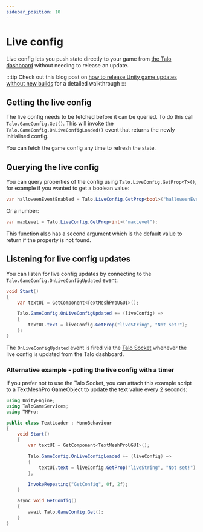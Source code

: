 ```yaml
---
sidebar_position: 10
---
```


# Live config

Live config lets you push state directly to your game from [the Talo dashboard](https://dashboard.trytalo.com) without needing to release an update.

:::tip
Check out this blog post on [how to release Unity game updates without new builds](https://trytalo.com/blog/live-config-unity?utm_source=docs&utm_medium=tip) for a detailed walkthrough
:::

## Getting the live config

The live config needs to be fetched before it can be queried. To do this call `Talo.GameConfig.Get()`.
This will invoke the `Talo.GameConfig.OnLiveConfigLoaded()` event that returns the newly initialised config.

You can fetch the game config any time to refresh the state.

## Querying the live config

You can query properties of the config using `Talo.LiveConfig.GetProp<T>()`, for example if you wanted to get a boolean value:

```csharp
var halloweenEventEnabled = Talo.LiveConfig.GetProp<bool>("halloweenEventEnabled");
```

Or a number:

```csharp
var maxLevel = Talo.LiveConfig.GetProp<int>("maxLevel");
```

This function also has a second argument which is the default value to return if the property is not found.

## Listening for live config updates

You can listen for live config updates by connecting to the `Talo.GameConfig.OnLiveConfigUpdated` event:

```csharp
void Start()
{
	var textUI = GetComponent<TextMeshProUGUI>();

	Talo.GameConfig.OnLiveConfigUpdated += (liveConfig) =>
	{
		textUI.text = liveConfig.GetProp("liveString", "Not set!");
	};
}
```

The `OnLiveConfigUpdated` event is fired via the [Talo Socket](./sockets) whenever the live config is updated from the Talo dashboard.

### Alternative example - polling the live config with a timer

If you prefer not to use the Talo Socket, you can attach this example script to a TextMeshPro GameObject to update the text value every 2 seconds:

```csharp
using UnityEngine;
using TaloGameServices;
using TMPro;

public class TextLoader : MonoBehaviour
{
	void Start()
	{
		var textUI = GetComponent<TextMeshProUGUI>();

		Talo.GameConfig.OnLiveConfigLoaded += (liveConfig) =>
		{
			textUI.text = liveConfig.GetProp("liveString", "Not set!");
		};

		InvokeRepeating("GetConfig", 0f, 2f);
	}

	async void GetConfig()
	{
		await Talo.GameConfig.Get();
	}
}
```
